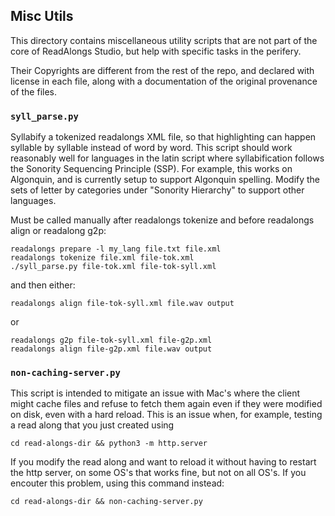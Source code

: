 ## Misc Utils

This directory contains miscellaneous utility scripts that are not part of the
core of ReadAlongs Studio, but help with specific tasks in the perifery.

Their Copyrights are different from the rest of the repo, and declared with
license in each file, along with a documentation of the original provenance of
the files.

### `syll_parse.py`

Syllabify a tokenized readalongs XML file, so that highlighting can happen
syllable by syllable instead of word by word. This script should work reasonably
well for languages in the latin script where syllabification follows the
Sonority Sequencing Principle (SSP). For example, this works on Algonquin, and
is currently setup to support Algonquin spelling. Modify the sets of letter by
categories under "Sonority Hierarchy" to support other languages.

Must be called manually after
readalongs tokenize and before readalongs align or readalong g2p:

    readalongs prepare -l my_lang file.txt file.xml
    readalongs tokenize file.xml file-tok.xml
    ./syll_parse.py file-tok.xml file-tok-syll.xml

and then either:

    readalongs align file-tok-syll.xml file.wav output

or

    readalongs g2p file-tok-syll.xml file-g2p.xml
    readalongs align file-g2p.xml file.wav output

### `non-caching-server.py`

This script is intended to mitigate an issue with Mac's where the client might
cache files and refuse to fetch them again even if they were modified on disk,
even with a hard reload. This is an issue when, for example, testing a read
along that you just created using

    cd read-alongs-dir && python3 -m http.server

If you modify the read along and want to reload it without having to restart the
http server, on some OS's that works fine, but not on all OS's. If you encouter
this problem, using this command instead:

    cd read-alongs-dir && non-caching-server.py
